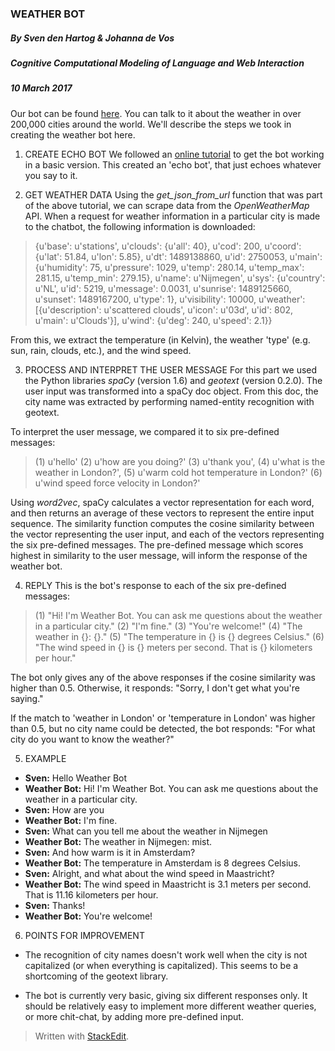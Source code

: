 
### WEATHER BOT
##### By Sven den Hartog & Johanna de Vos
##### Cognitive Computational Modeling of Language and Web Interaction
##### 10 March 2017

Our bot can be found [here](https://web.telegram.org/#/im?p=@to_do4325q5_bot). You can talk to it about the weather in over 200,000 cities around the world. We'll describe the steps we took in creating the weather bot here.

1. CREATE ECHO BOT
We followed an [online tutorial](https://www.codementor.io/garethdwyer/building-a-telegram-bot-using-python-part-1-goi5fncay) to get the bot working in a basic version. This created an 'echo bot', that just echoes whatever you say to it.

2. GET WEATHER DATA
Using the _get_json_from_url_ function that was part of the above tutorial, we can scrape data from the _OpenWeatherMap_ API. When a request for weather information in a particular city is made to the chatbot, the following information is downloaded:

 > {u'base': u'stations',
 u'clouds': {u'all': 40},
 u'cod': 200,
 u'coord': {u'lat': 51.84, u'lon': 5.85},
 u'dt': 1489138860,
 u'id': 2750053,
 u'main': {u'humidity': 75,
  u'pressure': 1029,
  u'temp': 280.14,
  u'temp_max': 281.15,
  u'temp_min': 279.15},
 u'name': u'Nijmegen',
 u'sys': {u'country': u'NL',
  u'id': 5219,
  u'message': 0.0031,
  u'sunrise': 1489125660,
  u'sunset': 1489167200,
  u'type': 1},
 u'visibility': 10000,
 u'weather': [{u'description': u'scattered clouds',
   u'icon': u'03d',
   u'id': 802,
   u'main': u'Clouds'}],
 u'wind': {u'deg': 240, u'speed': 2.1}}

 From this, we extract the temperature (in Kelvin), the weather 'type' (e.g. sun, rain, clouds, etc.), and the wind speed.

3. PROCESS AND INTERPRET THE USER MESSAGE
For this part we used the Python libraries _spaCy_ (version 1.6) and _geotext_ (version 0.2.0). The user input was transformed into a spaCy doc object. From this doc, the city name was extracted by performing named-entity recognition with geotext.

 To interpret the user message, we compared it to six pre-defined messages:
>(1) u'hello'
>(2) u'how are you doing?'
>(3) u'thank you',
>(4) u'what is the weather in London?',
>(5) u'warm cold hot temperature in London?'
>(6) u'wind speed force velocity in London?'

 Using _word2vec_, spaCy calculates a vector representation for each word, and then returns an average of these vectors to represent the entire input sequence. The similarity function computes the cosine similarity between the vector representing the user input, and each of the vectors representing the six pre-defined messages. The pre-defined message which scores highest in similarity to the user message, will inform the response of the weather bot.

4. REPLY
This is the bot's response to each of the six pre-defined messages:
> (1) "Hi! I'm Weather Bot. You can ask me questions about the weather in a particular city."
(2) "I'm fine."
(3) "You're welcome!"
(4) "The weather in {}: {}."
(5) "The temperature in {} is {} degrees Celsius."
(6) "The wind speed in {} is {} meters per second. That is {} kilometers per hour."

 The bot only gives any of the above responses if the cosine similarity was higher than 0.5.
Otherwise, it responds: "Sorry, I don't get what you're saying."

 If the match to 'weather in London' or 'temperature in London' was higher than 0.5, but no city name could be detected, the bot responds: "For what city do you want to know the weather?"

5. EXAMPLE
* **Sven:**
Hello Weather Bot
* **Weather Bot:**
Hi! I'm Weather Bot. You can ask me questions about the weather in a particular city.
* **Sven:**
How are you
* **Weather Bot:**
I'm fine.
* **Sven:**
What can you tell me about the weather in Nijmegen
* **Weather Bot:**
The weather in Nijmegen: mist.
* **Sven:**
And how warm is it in Amsterdam?
* **Weather Bot:**
The temperature in Amsterdam is 8 degrees Celsius.
* **Sven:**
Alright, and what about the wind speed in Maastricht?
* **Weather Bot:**
The wind speed in Maastricht is 3.1 meters per second. That is 11.16 kilometers per hour.
* **Sven:**
Thanks!
* **Weather Bot:**
You're welcome!

6. POINTS FOR IMPROVEMENT
* The recognition of city names doesn't work well when the city is not capitalized (or when everything is capitalized). This seems to be a shortcoming of the geotext library.

* The bot is currently very basic, giving six different responses only. It should be relatively easy to implement more different weather queries, or more chit-chat, by adding more pre-defined input.


> Written with [StackEdit](https://stackedit.io/).
